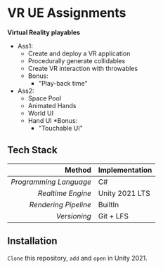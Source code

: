 # VR UE Assignments

**Virtual Reality playables** 
* Ass1:
	* Create and deploy a VR application
	* Procedurally generate collidables
	* Create VR interaction with throwables
	* Bonus:
		* "Play-back time"
* Ass2:
	* Space Pool
	* Animated Hands
	* World UI
	* Hand UI
	*Bonus:
		* "Touchable UI"

## Tech Stack

| **Method** | **Implementation** |
|----------:|:----------|
|*Programming Language* | C# |
|*Realtime Engine* | Unity 2021 LTS |
|*Rendering Pipeline* | BuiltIn |
|*Versioning* | Git + LFS |

## Installation

`Clone` this repository, `add` and `open` in Unity 2021.